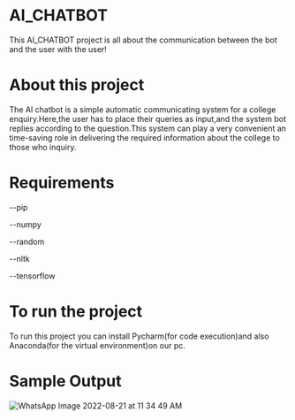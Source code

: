 # AI_CHATBOT
This AI_CHATBOT project is all about the communication between the bot and the user with the user!

# About this project
The AI chatbot is a simple automatic communicating system for a college enquiry.Here,the user has to place their queries as input,and the system bot replies according to the question.This system can play a very convenient an time-saving role in delivering the required information about the college to those who inquiry.
# Requirements
--pip

--numpy

--random

--nltk

--tensorflow
# To run the project
To run this project you can install Pycharm(for code execution)and also Anaconda(for the virtual environment)on our pc.
# Sample Output
![WhatsApp Image 2022-08-21 at 11 34 49 AM](https://user-images.githubusercontent.com/111652825/185778161-d37649d3-28e8-421a-bc5a-c378c2bfc5b5.jpeg)
